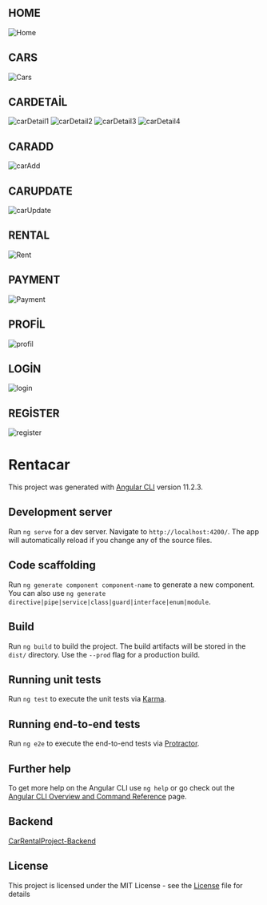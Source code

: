 ## HOME
![Home](https://github.com/canozyigiit/CarRentalProject-Angular/blob/master/readme/ReadmeImg/Home.png)
## CARS
![Cars](https://github.com/canozyigiit/CarRentalProject-Angular/blob/master/readme/ReadmeImg/cars.png)
## CARDETAİL
![carDetail1](https://github.com/canozyigiit/CarRentalProject-Angular/blob/master/readme/ReadmeImg/rentable.png)
![carDetail2](https://github.com/canozyigiit/CarRentalProject-Angular/blob/master/readme/ReadmeImg/findexis%C4%B0nsufficient.png)
![carDetail3](https://github.com/canozyigiit/CarRentalProject-Angular/blob/master/readme/ReadmeImg/cannotBeRented.png)
![carDetail4](https://github.com/canozyigiit/CarRentalProject-Angular/blob/master/readme/ReadmeImg/carDetail4.png)
## CARADD
![carAdd](https://github.com/canozyigiit/CarRentalProject-Angular/blob/master/readme/ReadmeImg/carAdd.png)
## CARUPDATE
![carUpdate](https://github.com/canozyigiit/CarRentalProject-Angular/blob/master/readme/ReadmeImg/carUpdate.png)
## RENTAL
![Rent](https://github.com/canozyigiit/CarRentalProject-Angular/blob/master/readme/ReadmeImg/rent.png)
## PAYMENT
![Payment](https://github.com/canozyigiit/CarRentalProject-Angular/blob/master/readme/ReadmeImg/payment.png)
## PROFİL
![profil](https://github.com/canozyigiit/CarRentalProject-Angular/blob/master/readme/ReadmeImg/profil.png)
## LOGİN
![login](https://github.com/canozyigiit/CarRentalProject-Angular/blob/master/readme/ReadmeImg/Login.png)
## REGİSTER
![register](https://github.com/canozyigiit/CarRentalProject-Angular/blob/master/readme/ReadmeImg/Register.png)


# Rentacar

This project was generated with [Angular CLI](https://github.com/angular/angular-cli) version 11.2.3.

## Development server

Run `ng serve` for a dev server. Navigate to `http://localhost:4200/`. The app will automatically reload if you change any of the source files.

## Code scaffolding

Run `ng generate component component-name` to generate a new component. You can also use `ng generate directive|pipe|service|class|guard|interface|enum|module`.

## Build

Run `ng build` to build the project. The build artifacts will be stored in the `dist/` directory. Use the `--prod` flag for a production build.

## Running unit tests

Run `ng test` to execute the unit tests via [Karma](https://karma-runner.github.io).

## Running end-to-end tests

Run `ng e2e` to execute the end-to-end tests via [Protractor](http://www.protractortest.org/).

## Further help

To get more help on the Angular CLI use `ng help` or go check out the [Angular CLI Overview and Command Reference](https://angular.io/cli) page.

## Backend
[CarRentalProject-Backend](https://github.com/canozyigiit/CarRentalProject-Backend)
## License
This project is licensed under the MIT License - see the [License](https://github.com/canozyigiit/CarRentalProject-Angular/blob/master/LICENSE) file for details
